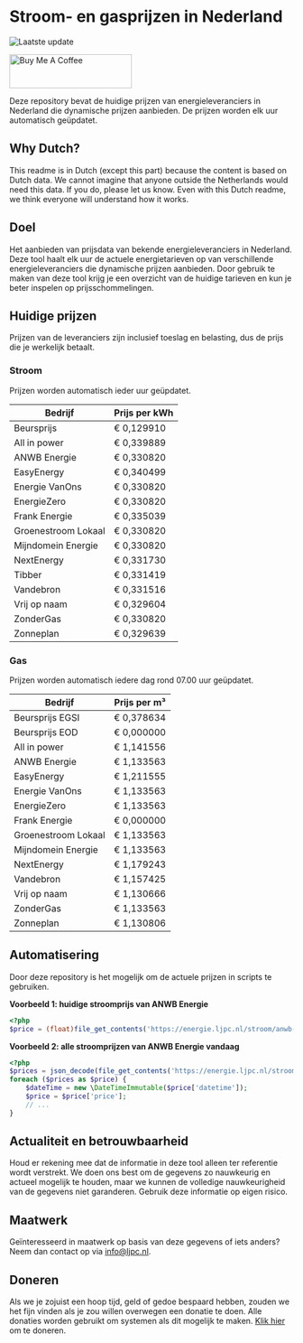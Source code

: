# Stroom- en gasprijzen in Nederland

![Laatste update](https://img.shields.io/badge/laatste%20update-2023--12--06%2020%3A00%20CET-brightgreen)

<a href="https://www.buymeacoffee.com/Lars-" target="_blank"><img src="https://cdn.buymeacoffee.com/buttons/v2/default-orange.png" alt="Buy Me A Coffee" height="60" style="height: 60px !important;width: 217px !important;" ></a>

Deze repository bevat de huidige prijzen van energieleveranciers in Nederland die dynamische prijzen aanbieden. De prijzen worden elk uur automatisch geüpdatet.

## Why Dutch?

This readme is in Dutch (except this part) because the content is based on Dutch data. We cannot imagine that anyone outside the Netherlands would need this data. If you do, please let us know. Even with this Dutch readme, we think
everyone will understand how it works.

## Doel

Het aanbieden van prijsdata van bekende energieleveranciers in Nederland. Deze tool haalt elk uur de actuele energietarieven op van verschillende energieleveranciers die dynamische prijzen aanbieden. Door gebruik te maken van deze tool
krijg je een overzicht van de huidige tarieven en kun je beter inspelen op prijsschommelingen.

## Huidige prijzen

Prijzen van de leveranciers zijn inclusief toeslag en belasting, dus de prijs die je werkelijk betaalt.

### Stroom

Prijzen worden automatisch ieder uur geüpdatet.

 Bedrijf | Prijs per kWh 
---------|---------------
Beursprijs | € 0,129910
All in power | € 0,339889
ANWB Energie | € 0,330820
EasyEnergy | € 0,340499
Energie VanOns | € 0,330820
EnergieZero | € 0,330820
Frank Energie | € 0,335039
Groenestroom Lokaal | € 0,330820
Mijndomein Energie | € 0,330820
NextEnergy | € 0,331730
Tibber | € 0,331419
Vandebron | € 0,331516
Vrij op naam | € 0,329604
ZonderGas | € 0,330820
Zonneplan | € 0,329639


### Gas

Prijzen worden automatisch iedere dag rond 07.00 uur geüpdatet.

 Bedrijf | Prijs per m³ 
---------|--------------
Beursprijs EGSI | € 0,378634
Beursprijs EOD | € 0,000000
All in power | € 1,141556
ANWB Energie | € 1,133563
EasyEnergy | € 1,211555
Energie VanOns | € 1,133563
EnergieZero | € 1,133563
Frank Energie | € 0,000000
Groenestroom Lokaal | € 1,133563
Mijndomein Energie | € 1,133563
NextEnergy | € 1,179243
Vandebron | € 1,157425
Vrij op naam | € 1,130666
ZonderGas | € 1,133563
Zonneplan | € 1,130806


## Automatisering

Door deze repository is het mogelijk om de actuele prijzen in scripts te gebruiken.

**Voorbeeld 1: huidige stroomprijs van ANWB Energie**

```php
<?php
$price = (float)file_get_contents('https://energie.ljpc.nl/stroom/anwb-energie-nu.txt');

```

**Voorbeeld 2: alle stroomprijzen van ANWB Energie vandaag**

```php
<?php
$prices = json_decode(file_get_contents('https://energie.ljpc.nl/stroom/all-in-power-vandaag.json'),true);
foreach ($prices as $price) {
    $dateTime = new \DateTimeImmutable($price['datetime']);
    $price = $price['price'];
    // ...
}
```

## Actualiteit en betrouwbaarheid

Houd er rekening mee dat de informatie in deze tool alleen ter referentie wordt verstrekt. We doen ons best om de gegevens zo nauwkeurig en actueel mogelijk te houden, maar we kunnen de volledige nauwkeurigheid van de gegevens niet
garanderen. Gebruik deze informatie op eigen risico.

## Maatwerk

Geïnteresseerd in maatwerk op basis van deze gegevens of iets anders? Neem dan contact op
via [info@ljpc.nl](mailto:info@ljpc.nl?subject=Energie%20prijzen).

## Doneren

Als we je zojuist een hoop tijd, geld of gedoe bespaard hebben, zouden we het fijn vinden als je zou willen overwegen een
donatie te doen. Alle donaties worden gebruikt om systemen als dit mogelijk te
maken. [Klik hier](https://www.buymeacoffee.com/Lars-) om te doneren.
